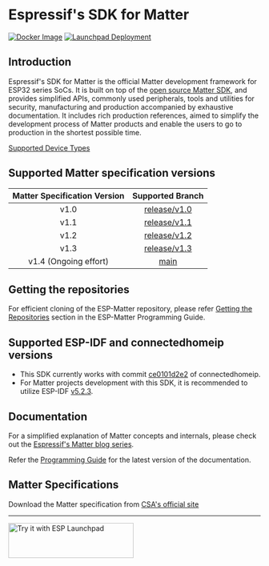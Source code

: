 # Espressif's SDK for Matter

[![Docker Image](https://github.com/espressif/esp-matter/actions/workflows/docker-image.yml/badge.svg)](https://github.com/espressif/esp-matter/actions/workflows/docker-image.yml)
[![Launchpad Deployment](https://github.com/espressif/esp-matter/actions/workflows/pages.yml/badge.svg)](https://github.com/espressif/esp-matter/actions/workflows/pages.yml)

## Introduction

Espressif's SDK for Matter is the official Matter development framework for ESP32 series SoCs. It is built on top of the [open source Matter SDK](https://github.com/project-chip/connectedhomeip/), and provides simplified APIs, commonly used peripherals, tools and utilities for security, manufacturing and production accompanied by exhaustive documentation. It includes rich production references, aimed to simplify the development process of Matter products and enable the users to go to production in the shortest possible time.

[Supported Device Types](SUPPORTED_DEVICE_TYPES.md)

## Supported Matter specification versions

| Matter Specification Version |                              Supported Branch                             |
|:----------------------------:|:-------------------------------------------------------------------------:|
|             v1.0             | [release/v1.0](https://github.com/espressif/esp-matter/tree/release/v1.0) |
|             v1.1             | [release/v1.1](https://github.com/espressif/esp-matter/tree/release/v1.1) |
|             v1.2             | [release/v1.2](https://github.com/espressif/esp-matter/tree/release/v1.2) |
|             v1.3             | [release/v1.3](https://github.com/espressif/esp-matter/tree/release/v1.3) |
|     v1.4 (Ongoing effort)    |         [main](https://github.com/espressif/esp-matter/tree/main)         |


## Getting the repositories

For efficient cloning of the ESP-Matter repository, please refer
[Getting the Repositories](https://docs.espressif.com/projects/esp-matter/en/latest/esp32/developing.html#getting-the-repositories)
section in the ESP-Matter Programming Guide.

## Supported ESP-IDF and connectedhomeip versions

- This SDK currently works with commit [ce0101d2e2](https://github.com/project-chip/connectedhomeip/tree/ce0101d2e2) of connectedhomeip.
- For Matter projects development with this SDK, it is recommended to utilize ESP-IDF [v5.2.3](https://github.com/espressif/esp-idf/tree/v5.2.3).

## Documentation

For a simplified explanation of Matter concepts and internals, please check out the [Espressif's Matter blog series](https://blog.espressif.com/matter-38ccf1d60bcd).

Refer the [Programming Guide](https://docs.espressif.com/projects/esp-matter/en/latest/) for the latest version of the documentation.

## Matter Specifications
Download the Matter specification from [CSA's official site](https://csa-iot.org/developer-resource/specifications-download-request/)

---

<a href="https://espressif.github.io/esp-launchpad/?flashConfigURL=https://espressif.github.io/esp-matter/launchpad.toml">
    <img alt="Try it with ESP Launchpad" src="https://espressif.github.io/esp-launchpad/assets/try_with_launchpad.png" width="250" height="70">
</a>
